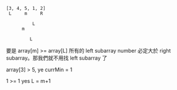 ```
[3, 4, 5, 1, 2]
 L     m     R

          L
	  m

	     L
```

要是 array[m] >= array[L] 所有的 left subarray number 必定大於 right subarray。那我們就不用找 left subarray 了

array[3] > 5, ye currMin = 1

1 >= 1 yes L = m+1
